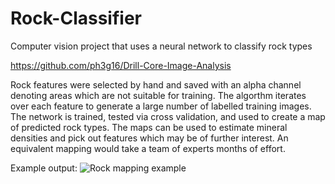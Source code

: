 # Rock-Classifier
Computer vision project that uses a neural network to classify rock types

https://github.com/ph3g16/Drill-Core-Image-Analysis

Rock features were selected by hand and saved with an alpha channel denoting areas which are not suitable for training.
The algorthm iterates over each feature to generate a large number of labelled training images.
The network is trained, tested via cross validation, and used to create a map of predicted rock types.
The maps can be used to estimate mineral densities and pick out features which may be of further interest. An equivalent mapping would take a team of experts months of effort.

Example output:
![Rock mapping example](Images/Rock_Mapping_Example_1.jpg)